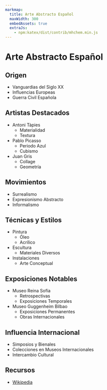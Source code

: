 ```yaml
---
markmap:
  title: Arte Abstracto Español
  maxWidth: 300
  embedAssets: true
  extraJs:
    - npm:katex/dist/contrib/mhchem.min.js
---
```

# Arte Abstracto Español

## Origen
- Vanguardias del Siglo XX
- Influencias Europeas
- Guerra Civil Española

## Artistas Destacados
- Antoni Tàpies
  - Materialidad
  - Textura
- Pablo Picasso
  - Periodo Azul
  - Cubismo
- Juan Gris
  - Collage
  - Geometría

## Movimientos
- Surrealismo
- Expresionismo Abstracto
- Informalismo

## Técnicas y Estilos
- Pintura
  - Óleo
  - Acrílico
- Escultura
  - Materiales Diversos
- Instalaciones
  - Arte Conceptual

## Exposiciones Notables
- Museo Reina Sofía
  - Retrospectivas
  - Exposiciones Temporales
- Museo Guggenheim Bilbao
  - Exposiciones Permanentes
  - Obras Internacionales

## Influencia Internacional
- Simposios y Bienales
- Colecciones en Museos Internacionales
- Intercambio Cultural

## Recursos
- [Wikipedia](https://es.wikipedia.org/wiki/Arte_abstracto)